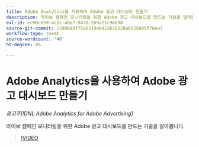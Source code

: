 ```yaml
---
title: Adobe Analytics을 사용하여 Adobe 광고 대시보드 만들기
description: 라이브 캠페인 모니터링을 위한 Adobe 광고 대시보드를 만드는 기술을 알아봅니다
exl-id: ec90c659-4cbc-4be7-9478-269a21c98b98
source-git-commit: c299b88f75a62194bd22b2d220ab525045f78ea7
workflow-type: tm+mt
source-wordcount: '40'
ht-degree: 0%

---
```


# Adobe Analytics을 사용하여 Adobe 광고 대시보드 만들기

*광고주[!DNL Adobe Analytics for Adobe Advertising]*

라이브 캠페인 모니터링을 위한 Adobe 광고 대시보드를 만드는 기술을 알아봅니다.

>[!VIDEO](https://video.tv.adobe.com/v/33922)
